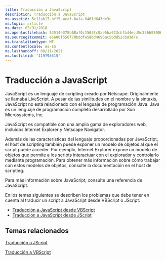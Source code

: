 ```yaml
---
title: Traducción a JavaScript
description: Traducción a JavaScript
ms.assetid: 5c11ab17-bff5-4caf-8a1a-6461d643de3c
ms.topic: article
ms.date: 05/31/2018
ms.openlocfilehash: 53514e378b68af0c1563fc0ae5ba623cbfbd4ecd5c356b9800635309fe40d0d4
ms.sourcegitcommit: e6600f550f79bddfe58bd4696ac50dd52cb03d7e
ms.translationtype: MT
ms.contentlocale: es-ES
ms.lasthandoff: 08/11/2021
ms.locfileid: "119793615"
---
```

# <a name="translating-to-javascript"></a>Traducción a JavaScript

JavaScript es un lenguaje de scripting creado por Netscape. Originalmente se llamaba LiveScript. A pesar de las similitudes en el nombre y la sintaxis, JavaScript no está relacionado con el lenguaje de programación Java. Java es un lenguaje de programación completo desarrollado por Sun Microsystems, Inc.

JavaScript es compatible con una amplia gama de exploradores web, incluidos Internet Explorer y Netscape Navigator.

Además de las características del lenguaje proporcionadas por JavaScript, el host de scripting también puede exponer un modelo de objetos al que el script puede acceder. Por ejemplo, Internet Explorer expone un modelo de objetos que permite a los scripts interactuar con el explorador y controlarlo mediante programación. Para obtener más información sobre cómo trabajar con estos modelos de objetos, consulte la documentación en el host de scripting.

Para más información sobre JavaScript, consulte una referencia de JavaScript.

En los temas siguientes se describen los problemas que debe tener en cuenta al traducir un script a JavaScript desde VBScript o JScript:

-   [Traducción a JavaScript desde VBScript](translating-to-javascript-from-vbscript.md)
-   [Traducción a JavaScript desde JScript](translating-to-javascript-from-jscript.md)

## <a name="related-topics"></a>Temas relacionados

<dl> <dt>

[Traducción a JScript](translating-to-jscript.md)
</dt> <dt>

[Traducción a VBScript](translating-to-vbscript.md)
</dt> </dl>

 

 




